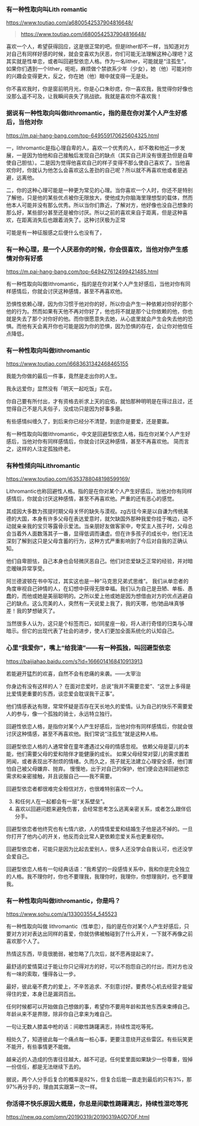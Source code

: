 ### 有一种性取向叫Lith romantic
https://www.toutiao.com/a6800542537904816648/
>https://www.toutiao.com/i6800542537904816648/

喜欢一个人，希望获得回应，这是很正常的吧。但是lither却不一样，当知道对方对自己有同样好感的时候，就会变喜欢为厌恶，你们可能无法理解这种心理吧？这其实就是性单恋，或者叫回避型依恋人格。作为一名lither，可能就是“注孤生”，如果你们遇到一个lither，呃呃，麻烦做个禁欲系少年（少女），她（他）可能对你的兴趣会变得更大，反之，你在她（他）眼中就变得一无是处。

你不喜欢我时，你是窗前明月光，你是心口朱砂痣，你一喜欢我，我觉得你好像也没那么遥不可及，让我瞬间丧失了挑战欲。我就是喜欢你不喜欢我！

### 据说有一种性取向叫做lithromantic，指的是在你对某个人产生好感后，当他对你
https://m.pai-hang-bang.com/top-649559170625604325.html

一，lithromantic是指心理自卑的人，喜欢一个优秀的人，却不敢和他近一步发展，一是因为怕他和自己接触后发现自己的缺点（其实自己并没有很差劲但是自卑使自己胆怯）。二是因为觉得他喜欢自己的样子变得不那么使自己喜欢了。当他喜欢你时，你就认为他怎么会喜欢这么差劲的自己呢？所以就不再喜欢他或者是逃避，远离他。

二，你的这种心理可能是一种更为常见的心理。当你喜欢一个人时，你还不是特别了解他，只是他的某些优点被你无限放大，使他成为你脑海里理想型的载体，然而他本人可能并没有那么优秀。所以当你们靠近，了解对方，他好像也没自己想象的那么好，某些部分甚至还是被你讨厌。所以之前的喜欢来自于距离，但是这种喜欢，在距离消失后也跟着消失了。这种讨厌极为正常

可能是有一种征服感之后便什么也没有了，

### 有一种心理，是一个人厌恶你的时候，你会很喜欢，当他对你产生感情对你有好感
https://m.pai-hang-bang.com/top-649427612499421485.html

有一种性取向叫做lithromantic，指的是在你对某个人产生好感后，当他对你有同样感情后，你就会讨厌这种感情，甚至不再喜欢他。

恐惧性依赖心理，因为你习惯于他对你的好，所以你会产生一种依赖对你好的那个他的行为。然而如果有天他不再对你好了，他也将不就是那个让你依赖的他，你也就是失去了那个对你好的他。而你很愿意失去她，从心底里就会产生会失去他的恐惧。而他有天会离开你也可能是因为你的恐惧，因为恐惧的存在，会让你对他信任点降低，

### 有一种性取向叫做lithromantic
https://www.toutiao.com/i6683631342468465155

我能为你做的最后一件事，竟然是走出你的人生。

我永远爱你」显然没有「明天一起吃饭」实在。

你自己要有所付出，才有资格去祈求上天的庇佑，就怕那种明明是在得过且过，还觉得自己不是凡夫俗子，没成功只是因为好事多磨。

有些感情纠缠久了，到后来你已经分不清楚，到底你是要爱，还是要赢。

有一种性取向叫做lithromantic，中文是回避型依恋人格，指在你对某个人产生好感后，当他对你有同样感情后，你就会讨厌这种感情，甚至不再喜欢他。
简而言之，这样的人注定孤独终老。

### 有种性倾向叫Lithromantic
https://www.toutiao.com/i6353788048198599169/

Lithromantic也称回避性人格。指的是在你对某个人产生好感后，当他对你有同样感情后，你就会讨厌这种感情，甚至不再喜欢他。严重的还有恶心的感觉。

其成因大多数为孩提时期父母关怀的缺失与漠视。zg古往今来是以自谦为传统美德的大国，本身有许多父母在表达爱意时，就欠缺国外那种我爱你挂于嘴边，动不动就亲亲我的宝贝等露骨示爱法。当亲朋好友做客家中，夸奖主人孩子时，父母总会当着外人面数落其子一番，显得低调而谦虚。但在许多孩子的成长中，他们无法深刻了解到这只是父母含蓄的行为，这种方式严重影响到了今后对自我的正确认知。

他们自卑胆怯，自己本身也会轻微厌恶自己。他们对恋爱缺乏正常的经验，并对暗恋暧昧异常享受。

阿兰德波顿在书中写过，其实这也是一种“马克思兄弟式思维”。
我们从单恋者的角度审视自己钟情的人，在幻想中获得无限幸福。我们认为自己是丑陋、单板、愚蠢的，而他或她是美丽聪明的。之所以爱上他或她是因为想借由对方的优点逃避自己的缺点。这么完美的人，突然有一天说爱上我了，我的天哪，他/她品味真够差！我的梦想破灭了。

当然很多人认为，这只是个标签而已，如同星座一般，将人进行奇怪的归类与心理暗示。但它的出现代表了社会的进步，使人们更加全面系统化的认知自己。

### 心里“我爱你”，嘴上“给我滚”——有一种孤独，叫回避型依恋
https://baijiahao.baidu.com/s?id=1666014168410913913

若能避开猛烈的欢喜，自然不会有悲痛的来袭。——太宰治

你身边有没有这样的人？
在面对恋爱时，总说“我并不需要恋爱”、“这世上多得是比爱情更重要的东西，谈恋爱会耽误我干正事”。

他们情感表达有限，常常怀疑是否存在天长地久的爱情。认为自己的快乐不需要爱人的参与，像一个孤独的骑士，永远特立独行。

回避性依恋人格，是指你对某个人产生好感后，当他对你有同样感情后，你就会很讨厌这种情感，甚至不再喜欢他。我们常说“注孤生”就是这种人格。

回避型依恋人格的人通常曾在童年遭遇过父母的情感忽视。
依赖父母是婴儿的本能，他们需要父母的爱和陪伴才能健康的成长。
如果父母经常对婴儿的需求置若罔闻，或者表现出不耐烦的情绪。久而久之，孩子就无法建立心理安全感，他们害怕自己被父母嫌弃、抛弃。
慢慢地，出于对自己的保护，他们便会选择回避依恋需求和亲密接触，并且说服自己——我不需要。

回避型依恋者都很难完全相信对方，也很难特别喜欢一个人。

3. 和任何人在一起都会有一层“关系壁垒”。
4. 喜欢以回避问题来避免伤害，会经常思考怎么逃离亲密关系，或者怎么跟伴侣分手。

回避型依恋者他终究也有七情六欲，人的情情爱爱和结婚生子他是逃不掉的。一旦你打开了他内心的开关，他反而会比常人更依赖恋爱关系也更重视你。

回避型依恋者，可能只是因为比起去爱别人，很多人还没学会自我认可，也还没学会爱自己。

回避型依恋人格有一句经典话语：“我希望的一段感情关系中，我和你是完全独立的人格。我不理你时，你也不要理我，我理你时，我理你，你想理我时，也不要理我。

### 有一种性取向叫做lithromantic，你是吗？
https://www.sohu.com/a/133003554_545523

有一种性取向叫做 lithromantic（性单恋），指的是在你对某个人产生好感后，只要对方对对表达出同样的喜爱，你就仿佛被触碰到了什么开关，一下就不再像之前喜欢那个人了。

热情这东西，毕竟很脆弱，被忽略了几次后，就不愿再提起来了。

最舒适的爱情莫过于能让你只记得对方的好，可以不抱怨自己的付出，而对方也没有一味的索取，懂得各让一步。

最好，彼此毫不费力的爱上，不辛苦追求、不刻意讨好。要费尽心机去经营才能留得住的爱，本身已是漏洞百出。

任何时候都可以开始做自己想做的事，希望你不要用年龄和其他东西来束缚自己。年龄从来不是界限，除非你自己拿来为难自己。

一句让无数人膝盖中枪的话：间歇性踌躇满志，持续性混吃等死。

相处久了，知道彼此每一个痛点每一桩心事，更要注意绕开这些雷区。有些玩笑更不能开，有些事情更不能做。

越亲近的人造成的伤害往往越大，越不可逆。任何爱里面如果缺少一份尊重，毁掉一份信任，都是无法继续下去的。

据说，两个人分手后复合的概率是82%，但复合后能一直走到最后的只有3%，那97%再分手的，理由其实跟第一次一样。

### 你活得不快乐原因大概是，你总是间歇性踌躇满志，持续性混吃等死
https://new.qq.com/omn/20190319/20190319A0D7OF.html

